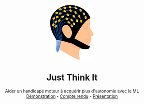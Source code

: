
<p align="center">
  <a href="https://www.quentinptt.fr">
    <img src="https://raw.githubusercontent.com/QuentinPTT/Just-Think-It/main/img/eeg.png" alt="Logo" height="180">
  </a>

  <h1 align="center">Just Think It</h1>

  <p align="center">
    Aider un handicapé moteur à acquérir plus d'autonomie avec le ML
    <br />
    <a href="">Démonstration</a>
    -
    <a href="">Compte rendu</a>
    -
    <a href="">Présentation</a>
  </p>
</p>

